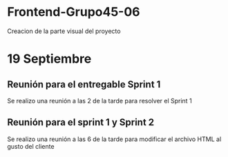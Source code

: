 # Frontend-Grupo45-06
Creacion de la parte visual del proyecto

# 19 Septiembre
## Reunión para el entregable Sprint 1
Se realizo una reunión a las 2 de la tarde para resolver el Sprint 1

## Reunión para el sprint 1 y Sprint 2
Se realizo una reunión a las 6 de la tarde para modificar el archivo HTML al gusto del cliente
